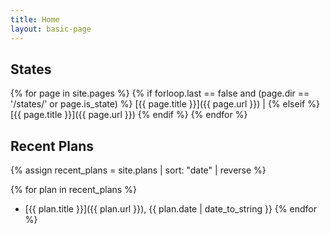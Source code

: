 ```yaml
---
title: Home
layout: basic-page
---
```


States
---

{% for page in site.pages %}
{% if forloop.last == false and (page.dir == '/states/' or page.is_state) %}
[{{ page.title }}]({{ page.url }}) |
{% elseif %}
[{{ page.title }}]({{ page.url }})
{% endif %}
{% endfor %}

Recent Plans
---

{% assign recent_plans = site.plans | sort: "date" | reverse %}

{% for plan in recent_plans %}
- [{{ plan.title }}]({{ plan.url }}), {{ plan.date | date_to_string }}
{% endfor %}
